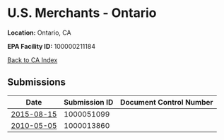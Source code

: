 # U.S. Merchants - Ontario

**Location:** Ontario, CA

**EPA Facility ID:** 100000211184

[Back to CA Index](../../index.md)

## Submissions

| Date | Submission ID | Document Control Number |
|------|--------------|-------------------------|
| [2015-08-15](submissions/1000051099.md) | 1000051099 |  |
| [2010-05-05](submissions/1000013860.md) | 1000013860 |  |
